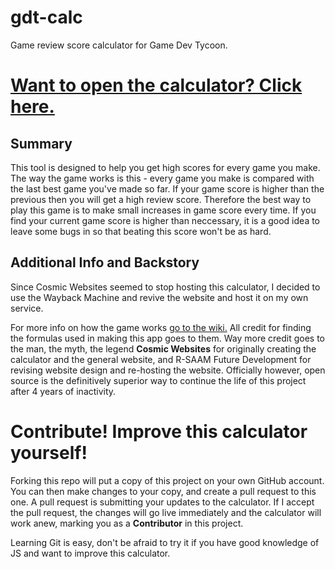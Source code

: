 # gdt-calc
Game review score calculator for Game Dev Tycoon.

# [Want to open the calculator? Click here.](http://jjring.github.io/gdt-calc/)

## Summary
This tool is designed to help you get high scores for every game you make. The way the game works is this - every game you make is compared with the last best game you've made so far. If your game score is higher than the previous then you will get a high review score. Therefore the best way to play this game is to make small increases in game score every time. If you find your current game score is higher than neccessary, it is a good idea to leave some bugs in so that beating this score won't be as hard.

## Additional Info and Backstory
Since Cosmic Websites seemed to stop hosting this calculator, I decided to use the Wayback Machine and revive the website and host it on my own service.

For more info on how the game works [go to the wiki.](http://gamedevtycoon.wikia.com/) All credit for finding the formulas used in making this app goes to them. Way more credit goes to the man, the myth, the legend **Cosmic Websites** for originally creating the calculator and the general website, and R-SAAM Future Development for revising website design and re-hosting the website. Officially however, open source is the definitively superior way to continue the life of this project after 4 years of inactivity.

# Contribute! Improve this calculator yourself!
Forking this repo will put a copy of this project on your own GitHub account. You can then make changes to your copy, and create a pull request to this one. A pull request is submitting your updates to the calculator. If I accept the pull request, the changes will go live immediately and the calculator will work anew, marking you as a **Contributor** in this project.

Learning Git is easy, don't be afraid to try it if you have good knowledge of JS and want to improve this calculator.
